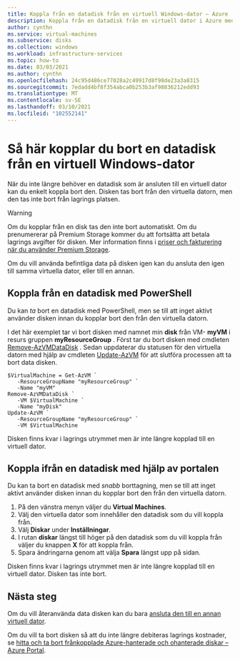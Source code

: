 ```yaml
---
title: Koppla från en datadisk från en virtuell Windows-dator – Azure
description: Koppla från en datadisk från en virtuell dator i Azure med hjälp av distributions modellen Resource Manager.
author: cynthn
ms.service: virtual-machines
ms.subservice: disks
ms.collection: windows
ms.workload: infrastructure-services
ms.topic: how-to
ms.date: 03/03/2021
ms.author: cynthn
ms.openlocfilehash: 24c95d486ce77028a2c49917d8f98de23a3a8315
ms.sourcegitcommit: 7edadd4bf8f354abca0b253b3af98836212edd93
ms.translationtype: MT
ms.contentlocale: sv-SE
ms.lasthandoff: 03/10/2021
ms.locfileid: "102552141"
---
```

# <a name="how-to-detach-a-data-disk-from-a-windows-virtual-machine"></a>Så här kopplar du bort en datadisk från en virtuell Windows-dator

När du inte längre behöver en datadisk som är ansluten till en virtuell dator kan du enkelt koppla bort den. Disken tas bort från den virtuella datorn, men den tas inte bort från lagrings platsen.

> [!WARNING]
> Om du kopplar från en disk tas den inte bort automatiskt. Om du prenumererar på Premium Storage kommer du att fortsätta att betala lagrings avgifter för disken. Mer information finns i [priser och fakturering när du använder Premium Storage](../disks-types.md#billing).

Om du vill använda befintliga data på disken igen kan du ansluta den igen till samma virtuella dator, eller till en annan.

 

## <a name="detach-a-data-disk-using-powershell"></a>Koppla från en datadisk med PowerShell

Du kan *ta* bort en datadisk med PowerShell, men se till att inget aktivt använder disken innan du kopplar bort den från den virtuella datorn.

I det här exemplet tar vi bort disken med namnet min **disk** från VM- **myVM** i resurs gruppen **myResourceGroup** . Först tar du bort disken med cmdleten [Remove-AzVMDataDisk](/powershell/module/az.compute/remove-azvmdatadisk) . Sedan uppdaterar du statusen för den virtuella datorn med hjälp av cmdleten [Update-AzVM](/powershell/module/az.compute/update-azvm) för att slutföra processen att ta bort data disken.

```azurepowershell-interactive
$VirtualMachine = Get-AzVM `
   -ResourceGroupName "myResourceGroup" `
   -Name "myVM"
Remove-AzVMDataDisk `
   -VM $VirtualMachine `
   -Name "myDisk"
Update-AzVM `
   -ResourceGroupName "myResourceGroup" `
   -VM $VirtualMachine
```

Disken finns kvar i lagrings utrymmet men är inte längre kopplad till en virtuell dator.

## <a name="detach-a-data-disk-using-the-portal"></a>Koppla ifrån en datadisk med hjälp av portalen

Du kan ta bort en datadisk med *snabb* borttagning, men se till att inget aktivt använder disken innan du kopplar bort den från den virtuella datorn.

1. På den vänstra menyn väljer du **Virtual Machines**.
1. Välj den virtuella dator som innehåller den datadisk som du vill koppla från.
1. Välj **Diskar** under **Inställningar**.
1. I rutan **diskar** längst till höger på den datadisk som du vill koppla från väljer du knappen **X** för att koppla från.
1. Spara ändringarna genom att välja **Spara** längst upp på sidan.

Disken finns kvar i lagrings utrymmet men är inte längre kopplad till en virtuell dator. Disken tas inte bort.

## <a name="next-steps"></a>Nästa steg

Om du vill återanvända data disken kan du bara [ansluta den till en annan virtuell dator](attach-managed-disk-portal.md).

Om du vill ta bort disken så att du inte längre debiteras lagrings kostnader, se [hitta och ta bort frånkopplade Azure-hanterade och ohanterade diskar – Azure Portal](../disks-find-unattached-portal.md).
